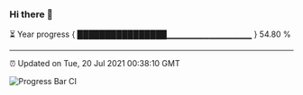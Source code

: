 ### Hi there 👋

⏳ Year progress { ████████████████▁▁▁▁▁▁▁▁▁▁▁▁▁▁ } 54.80 %

---

⏰ Updated on Tue, 20 Jul 2021 00:38:10 GMT

![Progress Bar CI](https://github.com/liununu/liununu/workflows/Progress%20Bar%20CI/badge.svg)
